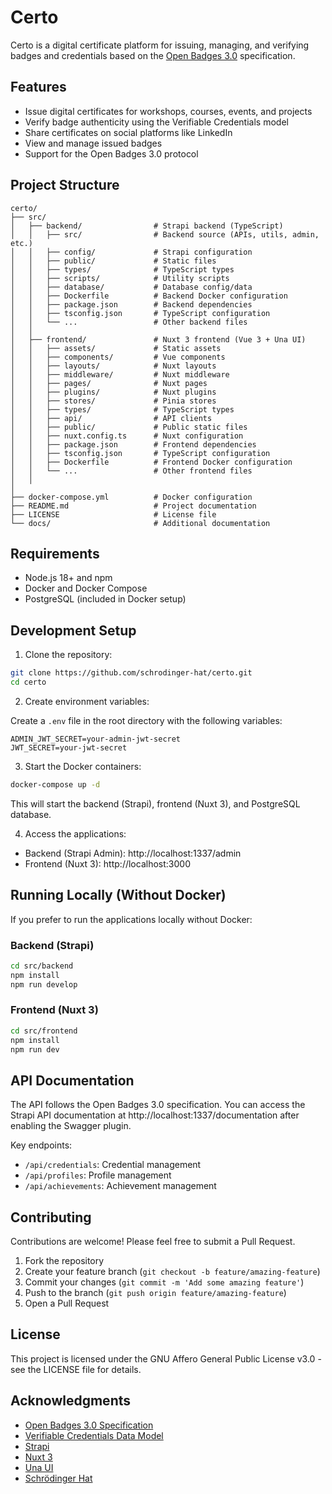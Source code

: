 # Certo

Certo is a digital certificate platform for issuing, managing, and verifying badges and credentials based on the [Open Badges 3.0](https://www.imsglobal.org/spec/ob/v3p0/) specification.

## Features

- Issue digital certificates for workshops, courses, events, and projects
- Verify badge authenticity using the Verifiable Credentials model
- Share certificates on social platforms like LinkedIn
- View and manage issued badges
- Support for the Open Badges 3.0 protocol

## Project Structure

```
certo/
├── src/
│   ├── backend/                # Strapi backend (TypeScript)
│   │   ├── src/                # Backend source (APIs, utils, admin, etc.)
│   │   ├── config/             # Strapi configuration
│   │   ├── public/             # Static files
│   │   ├── types/              # TypeScript types
│   │   ├── scripts/            # Utility scripts
│   │   ├── database/           # Database config/data
│   │   ├── Dockerfile          # Backend Docker configuration
│   │   ├── package.json        # Backend dependencies
│   │   ├── tsconfig.json       # TypeScript configuration
│   │   └── ...                 # Other backend files
│   │
│   ├── frontend/               # Nuxt 3 frontend (Vue 3 + Una UI)
│   │   ├── assets/             # Static assets
│   │   ├── components/         # Vue components
│   │   ├── layouts/            # Nuxt layouts
│   │   ├── middleware/         # Nuxt middleware
│   │   ├── pages/              # Nuxt pages
│   │   ├── plugins/            # Nuxt plugins
│   │   ├── stores/             # Pinia stores
│   │   ├── types/              # TypeScript types
│   │   ├── api/                # API clients
│   │   ├── public/             # Public static files
│   │   ├── nuxt.config.ts      # Nuxt configuration
│   │   ├── package.json        # Frontend dependencies
│   │   ├── tsconfig.json       # TypeScript configuration
│   │   ├── Dockerfile          # Frontend Docker configuration
│   │   └── ...                 # Other frontend files
│   │
│
├── docker-compose.yml          # Docker configuration
├── README.md                   # Project documentation
├── LICENSE                     # License file
└── docs/                       # Additional documentation
```

## Requirements

- Node.js 18+ and npm
- Docker and Docker Compose
- PostgreSQL (included in Docker setup)

## Development Setup

1. Clone the repository:

```bash
git clone https://github.com/schrodinger-hat/certo.git
cd certo
```

2. Create environment variables:

Create a `.env` file in the root directory with the following variables:

```
ADMIN_JWT_SECRET=your-admin-jwt-secret
JWT_SECRET=your-jwt-secret
```

3. Start the Docker containers:

```bash
docker-compose up -d
```

This will start the backend (Strapi), frontend (Nuxt 3), and PostgreSQL database.

4. Access the applications:

- Backend (Strapi Admin): http://localhost:1337/admin
- Frontend (Nuxt 3): http://localhost:3000

## Running Locally (Without Docker)

If you prefer to run the applications locally without Docker:

### Backend (Strapi)

```bash
cd src/backend
npm install
npm run develop
```

### Frontend (Nuxt 3)

```bash
cd src/frontend
npm install
npm run dev
```

## API Documentation

The API follows the Open Badges 3.0 specification. You can access the Strapi API documentation at http://localhost:1337/documentation after enabling the Swagger plugin.

Key endpoints:

- `/api/credentials`: Credential management
- `/api/profiles`: Profile management
- `/api/achievements`: Achievement management

## Contributing

Contributions are welcome! Please feel free to submit a Pull Request.

1. Fork the repository
2. Create your feature branch (`git checkout -b feature/amazing-feature`)
3. Commit your changes (`git commit -m 'Add some amazing feature'`)
4. Push to the branch (`git push origin feature/amazing-feature`)
5. Open a Pull Request

## License

This project is licensed under the GNU Affero General Public License v3.0 - see the LICENSE file for details.

## Acknowledgments

- [Open Badges 3.0 Specification](https://www.imsglobal.org/spec/ob/v3p0/)
- [Verifiable Credentials Data Model](https://www.w3.org/TR/vc-data-model/)
- [Strapi](https://strapi.io/)
- [Nuxt 3](https://nuxt.com/)
- [Una UI](https://una-ui.vercel.app/)
- [Schrödinger Hat](https://www.schrodinger-hat.it/) 